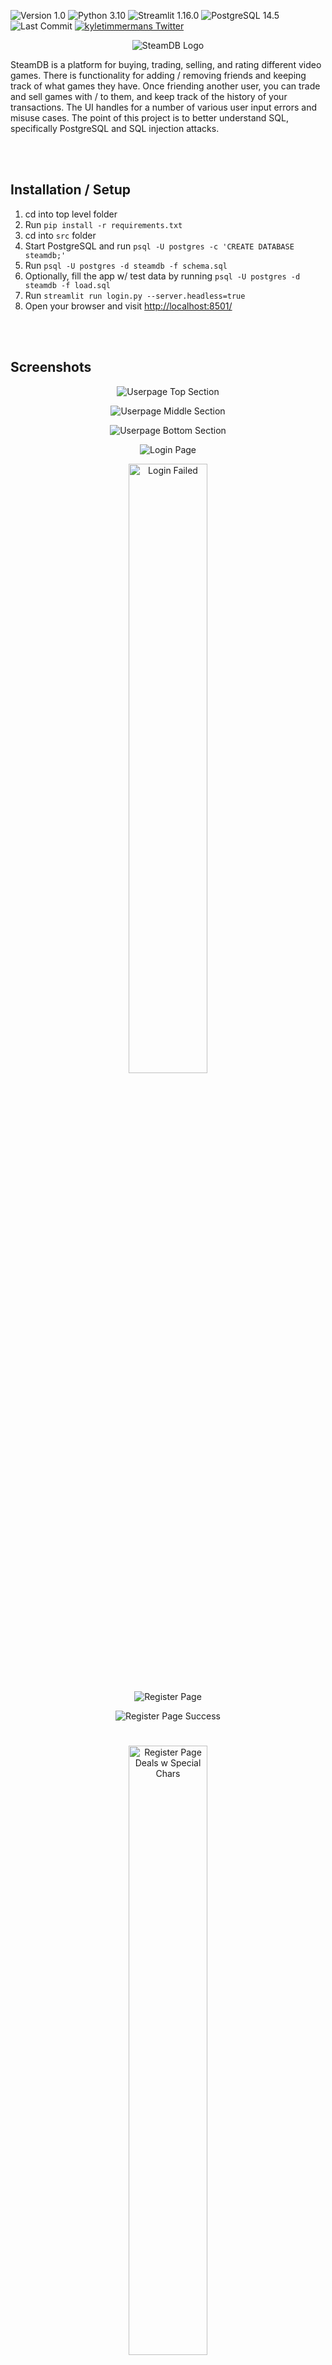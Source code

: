 ![Version 1.0](https://img.shields.io/badge/Version-v1.0-limegreen.svg)
![Python 3.10](https://img.shields.io/badge/Python-3.10-blue.svg)
![Streamlit 1.16.0](https://img.shields.io/badge/Streamlit-1.16.0-BD4043.svg)
![PostgreSQL 14.5](https://img.shields.io/badge/PostgreSQL-14.5-336791.svg)
![Last Commit](https://img.shields.io/github/last-commit/kyletimmermans/SteamDB?color=success)
[![kyletimmermans Twitter](http://img.shields.io/twitter/url/http/shields.io.svg?style=social&label=Follow)](https://twitter.com/kyletimmermans)


<p align="center"><img src="https://github.com/kyletimmermans/SteamDB/blob/main/media/final_title.svg?raw=true" alt="SteamDB Logo"/></p>
SteamDB is a platform for buying, trading, selling, and rating different video games. There is functionality for adding / removing friends and keeping track of what games they have. Once friending another user, you can trade and sell games with / to them, and keep track of the history of your transactions. The UI handles for a number of various user input errors and misuse cases. The point of this project is to better understand SQL, specifically PostgreSQL and SQL injection attacks.

</br></br>

## Installation / Setup
1. cd into top level folder
2. Run `pip install -r requirements.txt`
3. cd into `src` folder
4. Start PostgreSQL and run `psql -U postgres -c 'CREATE DATABASE steamdb;'`
5. Run `psql -U postgres -d steamdb -f schema.sql`
6. Optionally, fill the app w/ test data by running `psql -U postgres -d steamdb -f load.sql`
7. Run `streamlit run login.py --server.headless=true`
8. Open your browser and visit [http://localhost:8501/](http://localhost:8501/)

</br></br>

## Screenshots

<p align="center">
  <img src="https://github.com/kyletimmermans/SteamDB/blob/main/media/screenshots/userpage_1.png?raw=true" alt="Userpage Top Section"/>
</p>

<p align="center">
  <img src="https://github.com/kyletimmermans/SteamDB/blob/main/media/screenshots/userpage_2.png?raw=true" alt="Userpage Middle Section"/>
</p>

<p align="center">
  <img src="https://github.com/kyletimmermans/SteamDB/blob/main/media/screenshots/userpage_3.png?raw=true" alt="Userpage Bottom Section"/>
</p>

<p align="center">
  <img src="https://github.com/kyletimmermans/SteamDB/blob/main/media/screenshots/login_blank.png?raw=true" alt="Login Page"/>
</p>

<p align="center">
  <img src="https://github.com/kyletimmermans/SteamDB/blob/main/media/screenshots/login_failed.png?raw=true" width=50% height=50% alt="Login Failed"/>
</p>

<p align="center">
  <img src="https://github.com/kyletimmermans/SteamDB/blob/main/media/screenshots/register_blank.png?raw=true" alt="Register Page"/>
</p>

<p align="center">
  <img src="https://github.com/kyletimmermans/SteamDB/blob/main/media/screenshots/register_balloons.png?raw=true" alt="Register Page Success"/>
</p>

#
<p align="center">
  <img src="https://github.com/kyletimmermans/SteamDB/blob/main/media/screenshots/register_special_chars.png?raw=true"  width=50% height=50% alt="Register Page Deals w Special Chars"/>
</p>

#
<p align="center">
  <img src="https://github.com/kyletimmermans/SteamDB/blob/main/media/screenshots/register_failed.png?raw=true" width=50% height=50% alt="Register Failed"/>
</p>

#
<p align="center">
  <img src="https://github.com/kyletimmermans/SteamDB/blob/main/media/screenshots/friend_added.png?raw=true" width=50% height=50% alt="Friend Added"/>
</p>

#
<p align="center">
  <img src="https://github.com/kyletimmermans/SteamDB/blob/main/media/screenshots/removed_friend.png?raw=true" width=50% height=50% alt="Friend Removed"/>
</p>

#
<p align="center">
  <img src="https://github.com/kyletimmermans/SteamDB/blob/main/media/screenshots/failed_trade.png?raw=true" width=50% height=50% alt="Failed Trade"/>
</p>

#
<p align="center">
  <img src="https://github.com/kyletimmermans/SteamDB/blob/main/media/screenshots/sold_game.png?raw=true" width=50% height=50% alt="Sold Game"/>
</p>

#
<p align="center">
  <img src="https://github.com/kyletimmermans/SteamDB/blob/main/media/screenshots/rated_game.png?raw=true" width=50% height=50% alt="Rated Fame"/>
</p>

#
<p align="center">
  <img src="https://github.com/kyletimmermans/SteamDB/blob/main/media/screenshots/bought_game.png?raw=true" width=50% height=50% alt="Bought Game"/>
</p>

#
<p align="center">
  <img src="https://github.com/kyletimmermans/SteamDB/blob/main/media/screenshots/marketplace_stars.png?raw=true" width=50% height=50% alt="Marketplace Star Ratings"/>
</p>
